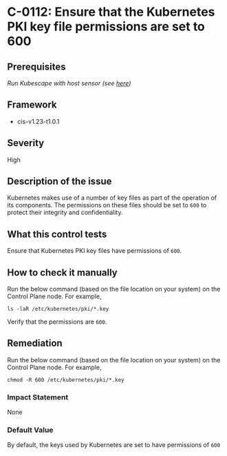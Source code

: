 # C-0112: Ensure that the Kubernetes PKI key file permissions are set to 600

## Prerequisites
 *Run Kubescape with host sensor (see [here](https://hub.armo.cloud/docs/host-sensor))*
 
## Framework
* cis-v1.23-t1.0.1
 
## Severity
High

## Description of the issue
Kubernetes makes use of a number of key files as part of the operation of its components. The permissions on these files should be set to `600` to protect their integrity and confidentiality.
 
## What this control tests 
Ensure that Kubernetes PKI key files have permissions of `600`.
 
## How to check it manually 
Run the below command (based on the file location on your system) on the Control Plane node. For example,

 
```
ls -laR /etc/kubernetes/pki/*.key

```
 Verify that the permissions are `600`.
 
## Remediation
Run the below command (based on the file location on your system) on the Control Plane node. For example,

 
```
chmod -R 600 /etc/kubernetes/pki/*.key

```
 
### Impact Statement
None
 
### Default Value
By default, the keys used by Kubernetes are set to have permissions of `600`
 
